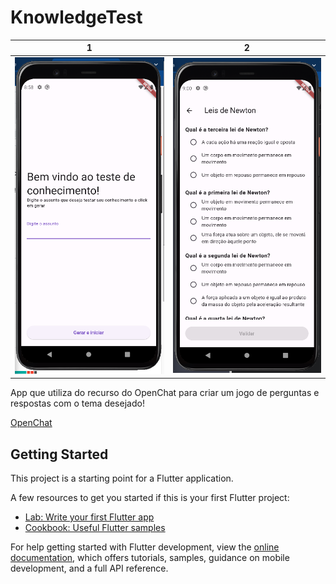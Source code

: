 # KnowledgeTest

| 1 | 2   | 
| :---:   | :---: | 
| ![](https://raw.githubusercontent.com/RafaelBarbosatec/knowledge_test/main/imgs/print1.png) | ![](https://raw.githubusercontent.com/RafaelBarbosatec/knowledge_test/main/imgs/print2.png)   | 


App que utiliza do recurso do OpenChat para criar um jogo de perguntas e respostas com o tema desejado!

[OpenChat](https://openchat.team/)

## Getting Started

This project is a starting point for a Flutter application.

A few resources to get you started if this is your first Flutter project:

- [Lab: Write your first Flutter app](https://docs.flutter.dev/get-started/codelab)
- [Cookbook: Useful Flutter samples](https://docs.flutter.dev/cookbook)

For help getting started with Flutter development, view the
[online documentation](https://docs.flutter.dev/), which offers tutorials,
samples, guidance on mobile development, and a full API reference.
